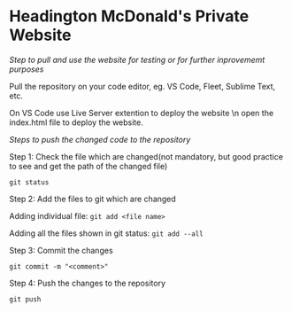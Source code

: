 # Headington McDonald's Private Website

*Step to pull and use the website for testing or for further inprovememt purposes*

Pull the repository on your code editor, eg. VS Code, Fleet, Sublime Text, etc.

On VS Code use Live Server extention to deploy the website \n open the index.html file to deploy the website.

_Steps to push the changed code to the repository_

Step 1: Check the file which are changed(not mandatory, but good practice to see and get the path of the changed file)

`git status`

Step 2: Add the files to git which are changed

Adding individual file: `git add <file name>`

Adding all the files shown in git status: `git add --all`

Step 3: Commit the changes

`git commit -m "<comment>"`

Step 4: Push the changes to the repository

`git push`
